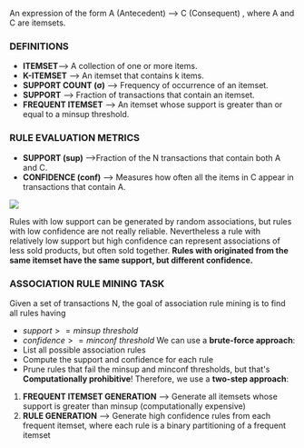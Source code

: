 An expression of the form A (Antecedent) --> C (Consequent) , where A and C are itemsets.
### DEFINITIONS

- **ITEMSET**--> A collection of one or more items.
- **K-ITEMSET** --> An itemset that contains k items.
- **SUPPORT COUNT (σ)** --> Frequency of occurrence of an itemset.
- **SUPPORT** --> Fraction of transactions that contain an itemset.
- **FREQUENT ITEMSET** --> An itemset whose support is greater than or equal to a minsup threshold.

### RULE EVALUATION METRICS
-  **SUPPORT (sup)** -->Fraction of the N transactions that contain both A and C.
- **CONFIDENCE (conf)** --> Measures how often all the items in C appear in transactions that contain A.

![](Pasted%20image%2020231230164442.png)

Rules with low support can be generated by random associations, but rules with low confidence are not really reliable. Nevertheless a rule with relatively low support but high confidence can represent associations of less sold products, but often sold together.
**Rules with originated from the same itemset have the same support, but different confidence.**
### ASSOCIATION RULE MINING TASK

Given a set of transactions N, the goal of association rule mining is
to find all rules having
- $support >= minsup$ $threshold$
- $confidence >= minconf$ $threshold$ 
We can use a **brute-force approach**:
- List all possible association rules
- Compute the support and confidence for each rule
- Prune rules that fail the minsup and minconf thresholds, but that's **Computationally prohibitive**!
Therefore, we use a **two-step approach**:
1) **FREQUENT ITEMSET GENERATION** --> Generate all itemsets whose support is greater than minsup (computationally expensive)
2) **RULE GENERATION** --> Generate high confidence rules from each frequent itemset, where each rule is a binary partitioning of a frequent itemset